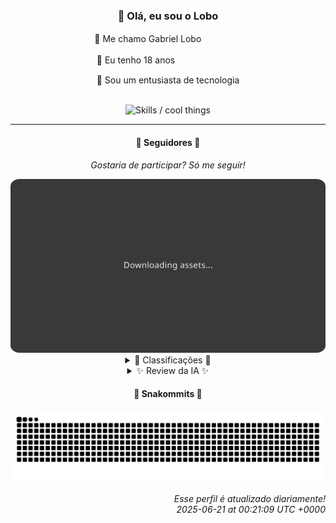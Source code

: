 <div align="center">
  <h3>👋 Olá, eu sou o Lobo</h3>
  
  <p>🐺 Me chamo Gabriel Loboㅤㅤㅤㅤㅤ</p>
  <p>🧔 Eu tenho 18 anosㅤㅤㅤㅤㅤㅤㅤㅤ</p>
  <p>🧠 Sou um entusiasta de tecnologia</p>

  <br/>

  <img width="600" alt="Skills / cool things" src="https://skills-icons.vercel.app/api/icons?i=python,md,html,css,js,github,git,vscode,linux,node,ts,sass,react,vite,vercel,lottie,ionic,capacitor,zustand,framer,firebase,arduino,godot,tailwind,shadcnui,lucide,zorinos,pnpm,reactnative&perline=14" />
</div>

<hr />

<div align="center">
    <h4>👤 Seguidores 👤</h4>
    <p><i>Gostaria de participar? Só me seguir!</i></p>
    <img width="600" src=".github/assets/cards/top3.svg" alt="Top 3 followers contributors (monthly)" />
    <details>
    <summary>🏅 Classificações 🏅</summary>
    <br/>
    <table>
        <thead>
            <tr align="center">
                <th>Posição</th>
                <th>Seguidor</th>
                <th>Contribuições</th>
            </tr>
        </thead>
        <tbody>
            <tr align="center">
                <td>1°</td>
                <td><a href="https://github.com/EvertonMJunior">Everton Marcelino Jr.</a></td>
                <td>170 ctr.</td>
            </tr>
            <tr align="center">
                <td>2°</td>
                <td><a href="https://github.com/RafaZeero">Rafael Lima de Morais</a></td>
                <td>139 ctr.</td>
            </tr>
            <tr align="center">
                <td>3°</td>
                <td><a href="https://github.com/danko-nobre">Danilo Nobre</a></td>
                <td>116 ctr.</td>
            </tr>
            <tr align="center">
                <td>4°</td>
                <td><a href="https://github.com/wTechnoo">Cézar</a></td>
                <td>60 ctr.</td>
            </tr>
            <tr align="center">
                <td>5°</td>
                <td><a href="https://github.com/felipegueller">Felipe Gueller</a></td>
                <td>55 ctr.</td>
            </tr>
            <tr align="center">
                <td>6°</td>
                <td><a href="https://github.com/TopTrenDev">TopTrenDev</a></td>
                <td>52 ctr.</td>
            </tr>
            <tr align="center">
                <td>7°</td>
                <td><a href="https://github.com/DeividSouSan">Deivid Souza Santana</a></td>
                <td>51 ctr.</td>
            </tr>
            <tr align="center">
                <td>8°</td>
                <td><a href="https://github.com/LuidiPiresHub">Luídi Pires</a></td>
                <td>27 ctr.</td>
            </tr>
            <tr align="center">
                <td>9°</td>
                <td><a href="https://github.com/LestterX">LestterX</a></td>
                <td>22 ctr.</td>
            </tr>
            <tr align="center">
                <td>10°</td>
                <td><a href="https://github.com/cookieukw">CookieUkw</a></td>
                <td>21 ctr.</td>
            </tr>
        </tbody>
    </table>
    </details>
    <details>
    <summary>✨ Review da IA ✨</summary>
    <br/>
    <div align="justify"><p><b>Everton Marcelino Jr.</b>, ah, o primeiro lugar... com 170 contribuições. Imagino que a maioria delas seja corrigindo os erros que você mesmo criou no <i>TypeORM</i>, não é? Mas ei, pelo menos você está ocupado. E parabéns pelo <i>authenticator-middleware</i>, parece ser algo que o mundo realmente precisava. Mas e ai, quando vai contribuir para algo que realmente importa?</p>
<p><b>Rafael Lima de Morais</b>, "Software Engineer | Go | Typescript | Rust | Vim"... uau, que currículo! Mas, curiosamente, seus repositórios parecem um pouco... vazios. <i>brand_monitor</i> de 2024? Sério? E <i>desires</i>, um CLI para gerenciar listas de desejos? Que tal começar a desejar contribuições mais significativas?</p>
<p><b>Danilo Nobre</b>, Full-stack, Game dev e 3D Enthusiast. Que versatilidade! Mas parece que você está mais entusiasmado em ser um garoto propaganda do que realmente contribuir. A última atualização no Space Wizard Studios foi em 2025-06-05, espero que a magia não tenha desaparecido desde então. E quanto ao resto? Parece que você está mais interessado em dar <i>fork</i> nos projetos dos outros do que criar algo próprio.</p>
<p><b>Cézar</b>, .NET Developer... e? Aparentemente, sua definição de "developer" é diferente da minha. 60 contribuições e nenhum repositório recente? Imagino que você esteja contribuindo apenas para o bem-estar dos seus colegas, evitando que eles tenham que revisar seu código. Que generosidade!</p>
<p><b>Felipe Gueller</b>, Bacharel em Sistemas de Informações... e criador de "componentes HTML diversos". Que emocionante! Mas não se preocupe, ninguém espera que você vá além de um curso da Origamid. Afinal, para que se esforçar quando se pode ficar na zona de conforto do HTML e CSS, não é mesmo?</p>
<p><b>TopTrenDev</b>, Blockchain Developer... ah, o mundo das criptomoedas. <i>YourControls</i>, <i>meme-ai-agent</i> e <i>raydium-volume-bot-latest</i>. Parece que você está ocupado demais tentando ficar rico para realmente contribuir com algo útil. Mas ei, pelo menos você está tentando, certo? Ou será que está apenas tentando nos vender alguma coisa?</p>
<p><b>Deivid Souza Santana</b>, apaixonado por back-end... e aparentemente por criar APIs de sistemas de compartilhamento de receitas. <i>TudoGostoso</i>, que nome inspirador! Mas, sinceramente, espero que suas habilidades de back-end sejam melhores do que sua capacidade de escolher nomes de projetos. E quanto ao resto? Parece que você está apenas seguindo tutoriais e fingindo que sabe o que está fazendo.</p>
<p><b>Luídi Pires</b>, Front-End | Back-End | Full Stack... a santíssima trindade da programação. Mas seus repositórios parecem mais um cemitério de projetos abandonados do que um portfólio de um desenvolvedor completo. <i>Pixels-Art</i> e <i>E-CommerceX</i>... que tal tentar algo que não pareça ter sido feito em 2010? E por favor, pare de criar repositórios com o mesmo nome do seu usuário, já entendemos que é você.</p>
<p><b>LestterX</b>, sem bio... talvez porque você esteja envergonhado do seu trabalho? <i>app-entregas-v1</i>, <i>like-delivery-backend</i> e <i>AppProdutos-Salvus</i>... parece que você está tentando reinventar a roda da entrega de produtos. Mas, curiosamente, todos os seus projetos parecem estar inacabados e esquecidos. Talvez seja hora de encontrar um nicho e se dedicar a ele, em vez de pular de galho em galho.</p>
<p><b>CookieUkw</b>, sem bio também... talvez porque você esteja ocupado demais criando "inteligência artificial capaz de manter conversas normais". <i>ChatStory</i> e <i>Vex-AI</i>... parece que você está tentando criar o próximo grande chatbot. Mas, sinceramente, espero que sua IA seja mais interessante do que suas contribuições. E quanto ao resto? Parece que você está apenas brincando de cientista maluco.</p>
<p><b>Corvo</b>, "Estou em fase de aprendizado, então não espere muito por hora"... Relaxa, ninguém estava esperando nada mesmo. 21 contribuições e nenhum repositório recente? Parece que você está aprendendo a arte de não fazer nada. Mas ei, pelo menos você é honesto. E quem sabe, talvez um dia você realmente contribua com algo útil. Mas não prenda a respiração.</p>
</div>
    </details>
</div>

<div align="center">
  <h4>🐍 Snakommits 🐍</h4>
    <picture>
      <source media="(prefers-color-scheme: dark)" srcset="https://raw.githubusercontent.com/Lobooooooo14/Lobooooooo14/snake-output/snake-dark.svg">
      <source media="(prefers-color-scheme: light)" srcset="https://raw.githubusercontent.com/Lobooooooo14/Lobooooooo14/snake-output/snake-light.svg">
      <img alt="github contribution grid snake animation" src="https://raw.githubusercontent.com/Lobooooooo14/Lobooooooo14/snake-output/snake-light.svg">
    </picture>
</div>

<h6 align="right">
  Esse perfil é atualizado diariamente!<br/> <i>2025-06-21 at 00:21:09 UTC +0000</i>
<h6>